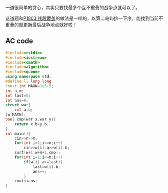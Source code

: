 一道很简单的贪心，其实只要找最多个互不重叠的战争点就可以了。

这道题和[P1803 线段覆盖](https://www.luogu.com.cn/problem/P1803)的做法是一样的，以第二岛屿排一下序，能找到当前不重叠的就更新最后战争地点就好啦！

## AC code
```cpp
#include<cstdio>
#include<iostream>
#include<cmath>
#include<algorithm>
#include<queue>
using namespace std;
#define ll long long
const int MAXN=1e5+5;
int n,m;
int last=0;
int ans=0;
struct war{
	int a,b;
}w[MAXN];
bool cmp(war x,war y){
	return x.b<y.b;
}
int main(){
	cin>>n>>m;
	for(int i=1;i<=m;i++)
		cin>>w[i].a>>w[i].b;
	sort(w+1,w+m+1,cmp);
	for(int i=1;i<=m;i++)
		if(w[i].a>=last){
			last=w[i].b;
			ans++;
		}
	cout<<ans;
}
```
